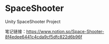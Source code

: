 # SpaceShooter
Unity SpaceShooter Project

  笔记链接：https://www.notion.so/Space-Shooter-8f4edee6441c4cda9cf5dfc822d6b96f
